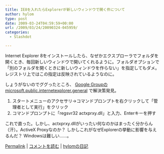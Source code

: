 ```yaml
---
title: IE8を入れたらExplorerが新しいウィンドウで開く件について
author: hylom
type: post
date: 2009-03-24T04:59:59+00:00
url: /2009/03/24/20090324-045959/
categories:
  - Slashdot

---
```

Internet Explorer 8をインストールしたら、なぜかエクスプローラでフォルダを開くとき、毎回新しいウィンドウで開いてくれるように。フォルダオプションで「別のフォルダを開くときに新しいウィンドウを作らない」を指定してもダメ。レジストリ上ではこの指定は反映されているようなのに。

しょうがないのでググったところ、   [Google Groupのmicrosoft.public.internetexplorer.general][1] で解決策発見。

  1. スタートメニューのアクセサリ→コマンドプロンプトを右クリックして「管理者として実行」をクリック 
  2. コマンドプロンプトに「regsvr32 actxprxy.dll」と入力、Enterキーを押す 

これで直った。しかし、actxprxy.dllがいったい何なのかはまったく分からん（汗）。ActiveX Proxyなのか？ しかしこれがなぜExplorerの挙動に影響を与えるんだ？ Windowsは難しい……。

  [Permalink][2] |   [コメントを読む][3] |   [hylomの日記][4]

 [1]: http://groups.google.com/group/microsoft.public.internetexplorer.general/browse_thread/thread/a8e00ae27922a808
 [2]: http://slashdot.jp/~hylom/journal/471080
 [3]: http://slashdot.jp/~hylom/journal/471080#acomments
 [4]: http://slashdot.jp/~hylom/journal/